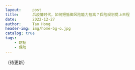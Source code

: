 ```yaml
---
layout:     post
title:      后疫情时代，如何把抵御风险能力拉高？保险规划提上日程
date:       2022-12-27
author:     Tao Hong
header-img: img/home-bg-o.jpg
catalog: true
tags:
    - 瞎扯
    - 保险
---
```


（待更新）